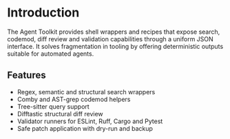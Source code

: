 # Introduction

The Agent Toolkit provides shell wrappers and recipes that expose search, codemod, diff review and validation capabilities through a uniform JSON interface. It solves fragmentation in tooling by offering deterministic outputs suitable for automated agents.

## Features
- Regex, semantic and structural search wrappers
- Comby and AST-grep codemod helpers
- Tree-sitter query support
- Difftastic structural diff review
- Validator runners for ESLint, Ruff, Cargo and Pytest
- Safe patch application with dry-run and backup
